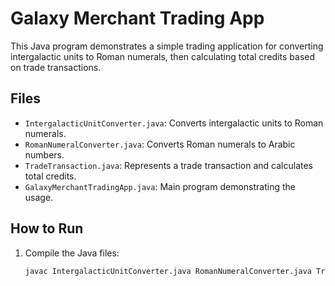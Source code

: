
# Galaxy Merchant Trading App

This Java program demonstrates a simple trading application for converting intergalactic units to Roman numerals, then calculating total credits based on trade transactions.

## Files

- `IntergalacticUnitConverter.java`: Converts intergalactic units to Roman numerals.
- `RomanNumeralConverter.java`: Converts Roman numerals to Arabic numbers.
- `TradeTransaction.java`: Represents a trade transaction and calculates total credits.
- `GalaxyMerchantTradingApp.java`: Main program demonstrating the usage.

## How to Run

1. Compile the Java files:

   ```bash
   javac IntergalacticUnitConverter.java RomanNumeralConverter.java TradeTransaction.java GalaxyMerchantTradingApp.java

